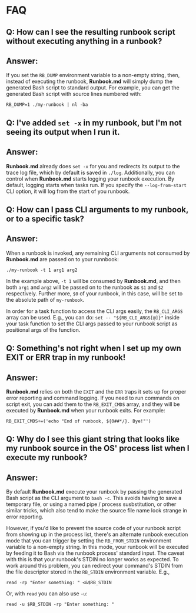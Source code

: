 # FAQ

## Q: How can I see the resulting runbook script without executing anything in a runbook?
## Answer:
If you set the `RB_DUMP` environment variable to a non-empty string, then,
instead of executing the runbook, **Runbook.md** will simply dump the generated
Bash script to standard output. For example, you can get the generated Bash
script with source lines numbered with:

    RB_DUMP=1 ./my-runbook | nl -ba

## Q: I've added `set -x` in my runbook, but I'm not seeing its output when I run it.
## Answer:
**Runbook.md** already does `set -x` for you and redirects its output to the
trace log file, which by default is saved in `./log`. Additionally, you can
control when **Runbook.md** starts logging your runbook execution. By default,
logging starts when tasks run. If you specify the `--log-from-start` CLI
option, it will log from the start of you runbook.

## Q: How can I pass CLI arguments to my runbook, or to a specific task?
## Answer:
When a runbook is invoked, any remaining CLI arguments not consumed by
**Runbook.md** are passed on to your runnbook:

    ./my-runbook -t 1 arg1 arg2

In the example above, `-t 1` will be consumed by **Runbook.md**, and then both
`arg1` and `arg2` will be passed on to the runbook as `$1` and `$2`
respectively.  Further more, `$0` of your runbook, in this case, will be set to
the absolute path of `my-runbook`.

In order for a task function to access the CLI args easily, the `RB_CLI_ARGS`
array can be used. E.g., you can do: `set -- "${RB_CLI_ARGS[@]}"` inside your
task function to set the CLI args passed to your runbook script as positional
args of the function.

## Q: Something's not right when I set up my own EXIT or ERR trap in my runbook!
## Answer:
**Runbook.md** relies on both the `EXIT` and the `ERR` traps it sets up for
proper error reporting and command logging. If you need to run commands on
script exit, you can add them to the `RB_EXIT_CMDS` array, and they will be
executed by **Runbook.md** when your runbook exits. For example:

    RB_EXIT_CMDS+=('echo "End of runbook, ${0##*/}. Bye!"')

## Q: Why do I see this giant string that looks like my runbook source in the OS' process list when I execute my runbook?
## Answer:
By default **Runbook.md** execute your runbook by passing the generated Bash
script as the CLI argument to `bash -c`. This avoids having to save a temporary
file, or using a named pipe / process susbstitution, or other similar tricks,
which also tend to make the source file name look strange in error reporting.

However, if you'd like to prevent the source code of your runbook script from
showing up in the process list, there's an alternate runbook execution mode
that you can trigger by setting the `RB_FROM_STDIN` environment variable to a
non-empty string. In this mode, your runbook will be executed by feeding it to
Bash via the runbook process' standard input.  The caveat with this is that
your runbook's STDIN no longer works as expected. To work around this problem,
you can redirect your command's STDIN from the file descriptor stored in the
`RB_STDIN` environment variable. E.g.,

    read -rp "Enter something: " <&$RB_STDIN

Or, with `read` you can also use `-u`:

    read -u $RB_STDIN -rp "Enter something: "


